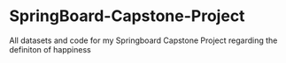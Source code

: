 # SpringBoard-Capstone-Project
All datasets and code for my Springboard Capstone Project regarding the definiton of happiness
